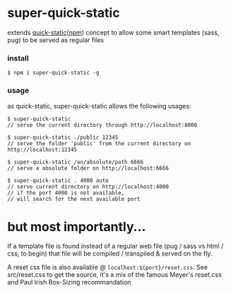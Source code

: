 # super-quick-static

extends [quick-static](https://github.com/jniac/quick-static)([npm](https://www.npmjs.com/package/quick-static)) concept to allow some smart templates (sass, pug) to be served as regular files

### install
	$ npm i super-quick-static -g

### usage
as quick-static, super-quick-static allows the following usages:	

	$ super-quick-static 
	// serve the current directory through http://localhost:8000

	$ super-quick-static ./public 12345 
	// serve the folder 'public' from the current directory on http://localhost:12345
	
	$ super-quick-static /an/absolute/path 6666 
	// serve a absolute folder on http://localhost:6666

	$ super-quick-static . 4000 auto
	// serve current directory on http://localhost:4000
	// if the port 4000 is not available, 
	// will search for the next available port

# but most importantly...

If a template file is found instead of a regular web file (pug / sass vs html / css, to begin) that file will be compiled / transpiled & served on the fly. 

A reset css file is also available @ `localhost:${port}/reset.css`.
See src/reset.css to get the source, it's a mix of the famous Meyer's reset.css and Paul Irish Box-Sizing recommandation
